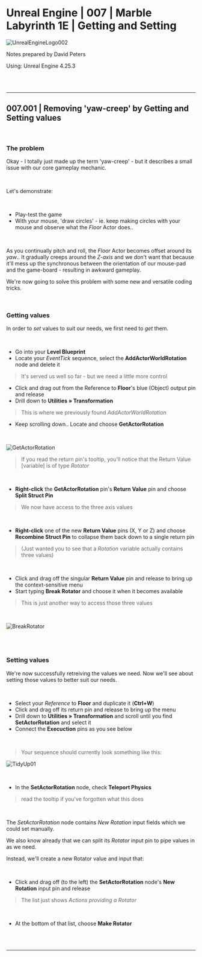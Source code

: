 # Unreal Engine | 007 | Marble Labyrinth 1E | Getting and Setting

![UnrealEngineLogo002](https://user-images.githubusercontent.com/36719180/90347960-a4e68900-e087-11ea-9349-f5a59105b4d2.png)


Notes prepared by David Peters

Using: Unreal Engine 4.25.3 

<br><br>

---

## 007.001 | Removing 'yaw-creep' by Getting and Setting values

<br>

### The problem

Okay - I totally just made up the term 'yaw-creep' - but it describes a small issue with our core gameplay mechanic.

<br>

Let's demonstrate:

<br>

- Play-test the game
- With your mouse, 'draw circles' - ie. keep making circles with your mouse and observe what the *Floor* Actor does..

<br>

As you continually pitch and roll, the *Floor* Actor becomes offset around its *yaw*.. It gradually creeps around the *Z-axis* and we don't want that because it'll mess up the synchronous between the orientation of our mouse-pad and the game-board - resulting in awkward gameplay.

We're now going to solve this problem with some new and versatile coding tricks.

<br>

### Getting values

In order to *set* values to suit our needs, we first need to *get* them.

<br>

- Go into your **Level Blueprint**
- Locate your *EventTick* sequence, select the **AddActorWorldRotation** node and delete it
>It's served us well so far - but we need a little more control
- Click and drag out from the Reference to **Floor**'s blue (Object) output pin and release
- Drill down to **Utilities » Transformation**
>This is where we previously found *AddActorWorldRotation*
- Keep scrolling down.. Locate and choose **GetActorRotation**

<br>

![GetActorRotation](https://user-images.githubusercontent.com/36719180/91001768-c06e0880-e620-11ea-86fa-df18ab451dfe.png)
>If you read the return pin's tooltip, you'll notice that the Return Value [variable] is of type *Rotator*
<br>

- **Right-click** the **GetActorRotation** pin's **Return Value** pin and choose **Split Struct Pin**
>We now have access to the three axis values

<br>


- **Right-click** one of the new **Return Value** pins (X, Y or Z) and choose **Recombine Struct Pin** to collapse them back down to a single return pin
> (Just wanted you to see that a *Rotation* variable actually contains three values)

<br>

- Click and drag off the singular **Return Value** pin and release to bring up the context-sensitive menu
- Start typing **Break Rotator** and choose it when it becomes available
> This is just another way to access those three values

<br>

![BreakRotator](https://user-images.githubusercontent.com/36719180/91004073-44c38a00-e627-11ea-8110-945b44538f4c.png)

<br><br>

### Setting values

We're now successfully retreiving the values we need. Now we'll see about setting those values to better suit our needs.

<br>

- Select your *Reference* to **Floor** and duplicate it (**Ctrl+W**)
- Click and drag off its return pin and release to bring up the menu
- Drill down to **Utilities » Transformation** and scroll until you find **SetActorRotation** and select it
- Connect the **Execuction** pins as you see below

<br>

>Your sequence should currently look something like this:

![TidyUp01](https://user-images.githubusercontent.com/36719180/91003747-3de84780-e626-11ea-9683-ab85f504b275.png)

<br>

- In the **SetActorRotation** node, check **Teleport Physics**
>read the tooltip if you've forgotten what this does

<br>

The *SetActorRotation* node contains *New Rotation* input fields which we could set manually.

We also know already that we can split its *Rotator* input pin to pipe values in as we need.

Instead, we'll create a new Rotator value and input that:

<br>

- Click and drag off (to the left) the **SetActorRotation** node's **New Rotation** input pin and release
> The list just shows *Actions providing a Rotator*

<br>

- At the bottom of that list, choose **Make Rotator**




<br><br>



---
